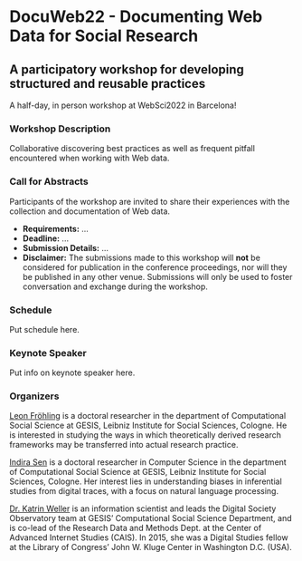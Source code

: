 # DocuWeb22 - Documenting Web Data for Social Research
## A participatory workshop for developing structured and reusable practices 
A half-day, in person workshop at WebSci2022 in Barcelona!

### Workshop Description
Collaborative discovering best practices as well as frequent pitfall encountered when working with Web data.

### Call for Abstracts
Participants of the workshop are invited to share their experiences with the collection and documentation of Web data.
- **Requirements:** ...
- **Deadline:** ...
- **Submission Details:** ...
- **Disclaimer:** The submissions made to this workshop will **not** be considered for publication in the conference proceedings, nor will they be published in any other venue. Submissions will only be used to foster conversation and exchange during the workshop.

### Schedule
Put schedule here.

### Keynote Speaker
Put info on keynote speaker here.

### Organizers
[Leon Fröhling](https://www.gesis.org/en/institute/staff/person/Leon.Froehling?no_cache=1) is a doctoral researcher in the department of Computational Social Science at GESIS, Leibniz Institute for Social Sciences, Cologne. He is interested in studying the ways in which theoretically derived research frameworks may be transferred into actual research practice. 

[Indira Sen](https://indiiigo.github.io/) is a doctoral researcher in Computer Science in the department of Computational Social Science at GESIS, Leibniz Institute for Social Sciences, Cologne. Her interest lies in understanding biases in inferential studies from digital traces, with a focus on natural language processing.

[Dr. Katrin Weller](https://katrinweller.net/) is an information scientist and leads the Digital Society Observatory team at GESIS’ Computational Social Science Department, and is co-lead of the Research Data and Methods Dept. at the Center of Advanced Internet Studies (CAIS). In 2015, she was a Digital Studies fellow at the Library of Congress’ John W. Kluge Center in Washington D.C. (USA).

